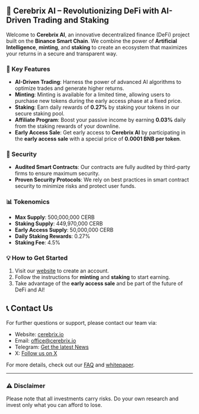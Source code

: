 ## 🧠 Cerebrix AI – Revolutionizing DeFi with AI-Driven Trading and Staking

Welcome to **Cerebrix AI**, an innovative decentralized finance (DeFi) project built on the **Binance Smart Chain**. We combine the power of **Artificial Intelligence**, **minting**, and **staking** to create an ecosystem that maximizes your returns in a secure and transparent way.

### 🚀 Key Features

- **AI-Driven Trading**: Harness the power of advanced AI algorithms to optimize trades and generate higher returns.
- **Minting**: Minting is available for a limited time, allowing users to purchase new tokens during the early access phase at a fixed price.
- **Staking**: Earn daily rewards of **0.27%** by staking your tokens in our secure staking pool.
- **Affiliate Program**: Boost your passive income by earning **0.03%** daily from the staking rewards of your downline.
- **Early Access Sale**: Get early access to **Cerebrix AI** by participating in the **early access sale** with a special price of **0.0001 BNB per token**.

### 🔐 Security

- **Audited Smart Contracts**: Our contracts are fully audited by third-party firms to ensure maximum security.
- **Proven Security Protocols**: We rely on best practices in smart contract security to minimize risks and protect user funds.

### 📊 Tokenomics

- **Max Supply**: 500,000,000 CERB
- **Staking Supply**: 449,970,000 CERB
- **Early Access Supply**: 50,000,000 CERB
- **Daily Staking Rewards**: 0.27%
- **Staking Fee**: 4.5%

### 💡 How to Get Started

1. Visit our [website](https://cerebrix.io) to create an account.
2. Follow the instructions for **minting** and **staking** to start earning.
3. Take advantage of the **early access sale** and be part of the future of DeFi and AI!

## 📞 Contact Us

For further questions or support, please contact our team via:
- Website: [cerebrix.io](https://cerebrix.io)
- Email: office@cerebrix.io
- Telegram: [Get the latest News](https://t.me/CerebrixAI)
- X: [Follow us on X](https://x.com/cerebrixai)

For more details, check out our [FAQ](https://github.com/cerebrixai/faq) and [whitepaper](https://cerebrix.io/whitepaper).

---

### ⚠️ Disclaimer

Please note that all investments carry risks. Do your own research and invest only what you can afford to lose.
